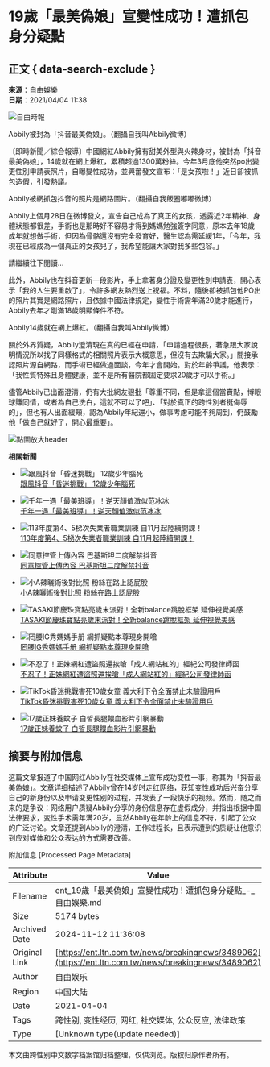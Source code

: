 # 19歲「最美偽娘」宣變性成功！遭抓包身分疑點

## 正文 { data-search-exclude }


**來源**：自由娛樂  
**日期**：2021/04/04 11:38

![自由時報](https://cache.ltn.com.tw/images/rwd_ltnlogo.png)

Abbily被封為「抖音最美偽娘」。（翻攝自我叫Abbily微博）

〔即時新聞／綜合報導〕中國網紅Abbily擁有甜美外型與火辣身材，被封為「抖音最美偽娘」，14歲就在網上爆紅，累積超過1300萬粉絲。今年3月底他突然po出變更性別申請表照片，自曝變性成功，並興奮發文宣布：「是女孩啦！」近日卻被抓包造假，引發熱議。

Abbily被網抓包抖音的照片是網路圖片。（翻攝自我飯圈嘟嘟微博）

Abbily上個月28日在微博發文，宣告自己成為了真正的女孩，透露近2年精神、身體狀態都很差，手術也是那時好不容易才得到媽媽勉強簽字同意，原本去年18歲成年就想做手術，但因為骨骼還沒有完全發育好，醫生認為需延緩1年，「今年，我現在已經成為一個真正的女孩兒了，我希望能讓大家對我多些包容。」

請繼續往下閱讀...

此外，Abbily也在抖音更新一段影片，手上拿著身分證及變更性別申請表，開心表示「我的人生要重啟了」，令許多網友熱烈送上祝福。不料，隨後卻被抓包他PO出的照片其實是網路照片，且依據中國法律規定，變性手術需年滿20歲才能進行，Abbily去年才剛滿18歲明顯條件不符。

Abbily14歲就在網上爆紅。（翻攝自我叫Abbily微博）

關於外界質疑，Abbily澄清現在真的已經在申請，「申請過程很長，著急跟大家說明情況所以找了同樣格式的相關照片表示大概意思，但沒有去欺騙大家。」間接承認照片源自網路，而手術已經做過面談，今年才會開始。對於年齡爭議，他表示：「我性質特殊且身體健康，並不是所有醫院都固定要求20歲才可以手術。」

儘管Abbily已出面澄清，仍有大批網友狠批「尊重不同，但是拿這個當賣點，博眼球賺同情，或者為自己洗白，這就不可以了吧」、「對於真正的跨性別者挺侮辱的」，但也有人出面緩頰，認為Abbily年紀還小，做事考慮可能不夠周到，仍鼓勵他「做自己就好了，開心最重要」。

![點圖放大header](assets/images/bt-x.png) 

**相關新聞**

- ![跟風抖音「昏迷挑戰」 12歲少年腦死](assets/images/400S.jpg)  
  [跟風抖音「昏迷挑戰」 12歲少年腦死](https://news.ltn.com.tw/news/novelty/breakingnews/3485608?utm_source=ENT&utm_medium=relatedNews&utm_campaign=ltn_customize)
  
- ![千年一遇「最美班導」！逆天顏值激似范冰冰](assets/images/400S.jpg)  
  [千年一遇「最美班導」！逆天顏值激似范冰冰](https://ent.ltn.com.tw/news/breakingnews/3479649?utm_source=ENT&utm_medium=relatedNews&utm_campaign=ltn_customize)
  
- ![113年度第4、5梯次失業者職業訓練 自11月起陸續開課！](assets/images/400S.jpg)  
  [113年度第4、5梯次失業者職業訓練 自11月起陸續開課！](https://pv6.ltn.com.tw/click?ano=2024110828019814)
  
- ![同意控管上傳內容  巴基斯坦二度解禁抖音](assets/images/400S.jpg)  
  [同意控管上傳內容 巴基斯坦二度解禁抖音](https://news.ltn.com.tw/news/world/breakingnews/3487115?utm_source=ENT&utm_medium=relatedNews&utm_campaign=ltn_customize)
  
- ![小A辣曬術後對比照 粉絲在路上認屁股](assets/images/400S.jpg)  
  [小A辣曬術後對比照 粉絲在路上認屁股](https://ent.ltn.com.tw/news/breakingnews/3473348?utm_source=ENT&utm_medium=relatedNews&utm_campaign=ltn_customize)
  
- ![TASAKI節慶珠寶點亮歲末派對！全新balance跳脫框架 延伸視覺美感](assets/images/400S.jpg)  
  [TASAKI節慶珠寶點亮歲末派對！全新balance跳脫框架 延伸視覺美感](https://pv6.ltn.com.tw/click?ano=2024111267184541)
  
- ![罔腰IG秀媽媽手册 網抓疑點本尊現身開嗆](assets/images/400S.jpg)  
  [罔腰IG秀媽媽手册 網抓疑點本尊現身開嗆](https://news.ltn.com.tw/news/life/breakingnews/3446350?utm_source=ENT&utm_medium=relatedNews&utm_campaign=ltn_customize)
  
- ![不忍了！正妹網紅遭盜照還挨嗆「成人網站紅的」經紀公司發律師函](assets/images/400S.jpg)  
  [不忍了！正妹網紅遭盜照還挨嗆「成人網站紅的」經紀公司發律師函](https://news.ltn.com.tw/news/society/breakingnews/3424736?utm_source=ENT&utm_medium=relatedNews&utm_campaign=ltn_customize)
  
- ![TikTok昏迷挑戰害死10歲女童 義大利下令全面禁止未驗證用戶](assets/images/400S.jpg)  
  [TikTok昏迷挑戰害死10歲女童 義大利下令全面禁止未驗證用戶](https://ec.ltn.com.tw/article/breakingnews/3419838?utm_source=ENT&utm_medium=relatedNews&utm_campaign=ltn_customize)
  
- ![17歲正妹養蚊子 白皙長腿餵血影片引網暴動](assets/images/400S.jpg)  
  [17歲正妹養蚊子 白皙長腿餵血影片引網暴動](https://news.ltn.com.tw/news/novelty/breakingnews/3420414?utm_source=ENT&utm_medium=relatedNews&utm_campaign=ltn_customize)

## 摘要与附加信息

<!-- tcd_abstract -->
这篇文章报道了中国网红Abbily在社交媒体上宣布成功变性一事，称其为「抖音最美偽娘」。文章详细描述了Abbily曾在14岁时走红网络，获知变性成功后兴奋分享自己的新身份以及申请变更性别的过程，并发表了一段快乐的视频。然而，随之而来的是争议：网络用户质疑Abbily分享的身份信息存在虚假成分，并指出根据中国法律要求，变性手术需年满20岁，显然Abbily在年龄上的信息不符，引起了公众的广泛讨论。文章还提到Abbily的澄清，工作过程长，且表示遭到的质疑让他意识到应对媒体和公众表达的方式需要改善。
<!-- tcd_abstract_end -->

附加信息 [Processed Page Metadata]

| Attribute       | Value                                  |
|-----------------|----------------------------------------|
| Filename        | ent_19歲「最美偽娘」宣變性成功！遭抓包身分疑點_-_自由娛樂.md                             |
| Size            | 5174 bytes                           |
| Archived Date   | 2024-11-12 11:36:08                             |
| Original Link   | [https://ent.ltn.com.tw/news/breakingnews/3489062](https://ent.ltn.com.tw/news/breakingnews/3489062)                       |
| Author          | 自由娱乐                               |
| Region          | 中国大陆                               |
| Date            | 2021-04-04                                 |
| Tags            | 跨性别, 变性经历, 网红, 社交媒体, 公众反应, 法律政策                                 |
| Type            | [Unknown type(update needed)]                                 |
<!-- tcd_table_end -->

本文由跨性别中文数字档案馆归档整理，仅供浏览。版权归原作者所有。

